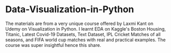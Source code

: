 # Data-Visualization-in-Python

The materials are from a very unique course offered by Laxmi Kant on Udemy on Visualization in Python. I learnt EDA on Kaggle's Boston Housing, Titanic, Latest Covid-19 Datasets, Text Dataset, IPL Cricket Matches of all seasons, and FIFA world cup matches with real and practical examples. The course was super insightful hence this share.